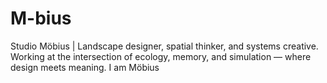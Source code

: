 # M-bius
Studio Möbius | Landscape designer, spatial thinker, and systems creative. Working at the intersection of ecology, memory, and simulation — where design meets meaning. I am Möbius
